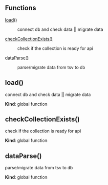 ## Functions

<dl>
<dt><a href="#load">load()</a></dt>
<dd><p>connect db and check data || migrate data</p>
</dd>
<dt><a href="#checkCollectionExists">checkCollectionExists()</a></dt>
<dd><p>check if the collection is ready for api</p>
</dd>
<dt><a href="#dataParse">dataParse()</a></dt>
<dd><p>parse/migrate data from tsv to db</p>
</dd>
</dl>

<a name="load"></a>

## load()

connect db and check data || migrate data

**Kind**: global function  
<a name="checkCollectionExists"></a>

## checkCollectionExists()

check if the collection is ready for api

**Kind**: global function  
<a name="dataParse"></a>

## dataParse()

parse/migrate data from tsv to db

**Kind**: global function
